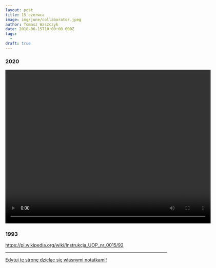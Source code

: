 ```yaml
---
layout: post
title: 15 czerwca
image: img/june/collaborator.jpeg
author: Tomasz Waszczyk
date: 2018-06-15T10:00:00.000Z
tags:
  - 
draft: true
---
```


### 2020

<video width="640" height="480" controls>
  <source src="./movies/june/NickLandsResponsetoTechSecessionism.mp4" type="video/mp4">
Your browser does not support the video tag.
</video>

### 1993

https://pl.wikipedia.org/wiki/Instrukcja_UOP_nr_0015/92

---

<a href="https://github.com/TomaszWaszczyk/historia.waszczyk.com/edit/master/src/content/june-15.md" target="_blank">Edytuj tę stronę dzieląc się własnymi notatkami!</a>
